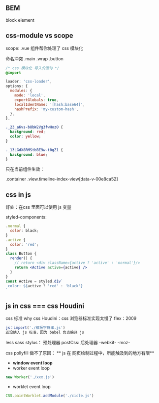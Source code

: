 ## BEM
block  element 


## css-module   vs  scope
scope: .vue 组件帮你处理了 css 模块化

命名冲突
.main .wrap .button 

```css
/* css 模块化 导入的语句 */
@import 
```
<style lang="" scope></style>

```js
loader: 'css-loader',
options: {
  modules: {
    mode: 'local',
    exportGlobals: true,
    localIdentName: '[hash:base64]',
    hashPrefix: 'my-custom-hash',
  },
},
```

```css
._23_aKvs-b8bW2Vg3fwHozO {
  background: red;
  color: yellow;
}

._13LGdX8RMStbBE9w-t0gZ1 {
  background: blue;
}
```

只在当前组件生效：
<div data-v-00e8ca52="" data-v-6fdc8784="" class="view timeline-index-view">
.container .view.timeline-index-view[data-v-00e8ca52]


## css in js

好处：在css 里面可以使用 js 变量

styled-components:

```jsx
.normal {
  color: black;
}
.active {
  color: 'red';
}
class Button {
  render() {
    // return <div className={active ? 'active' : 'normal'}/>
    return <Active active={active} />
  }
}
const Active = styled.div`
 color: ${active ? 'red' : 'black'}
`
```

## js in css === css Houdini
css 标准
why css Houdini：css 浏览器标准实现太慢了
flex：2009
```js
js：import('./模板字符串.js')
还没纳入 js 标准，因为 babel 负责编译 js
```

less sass stylus： 预处理器
postCss: 后处理器
-webkit-
-moz-

css pollyfill 做不了原因：
** js 在 网页绘制过程中，所能触及到的地方有限**

- **window event loop**
- worker event loop
```js
new Worker('./xxx.js')
```
- worklet event loop
```js
CSS.paintWorklet.addModule('./cicle.js')
```